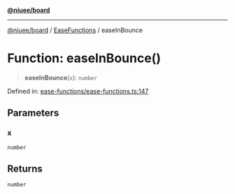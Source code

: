 [**@niuee/board**](../../../README.md)

***

[@niuee/board](../../../globals.md) / [EaseFunctions](../README.md) / easeInBounce

# Function: easeInBounce()

> **easeInBounce**(`x`): `number`

Defined in: [ease-functions/ease-functions.ts:147](https://github.com/niuee/board/blob/d74620e4e63da3004adfc7105b7f1136fce9577c/src/ease-functions/ease-functions.ts#L147)

## Parameters

### x

`number`

## Returns

`number`
